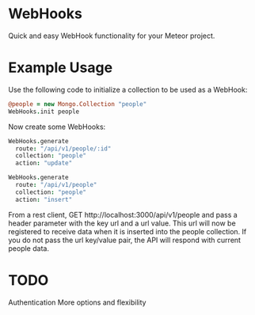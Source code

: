 WebHooks
===

Quick and easy WebHook functionality for your Meteor project.

# Example Usage

Use the following code to initialize a collection to be used as a WebHook:

  ````coffeescript
  @people = new Mongo.Collection "people"
  WebHooks.init people
  ````

Now create some WebHooks:

  ````coffeescript
  WebHooks.generate
    route: "/api/v1/people/:id"
    collection: "people"
    action: "update"

  WebHooks.generate
    route: "/api/v1/people"
    collection: "people"
    action: "insert"
  ````

From a rest client, GET http://localhost:3000/api/v1/people and pass a header
parameter with the key url and a url value.  This url will now be registered to
receive data when it is inserted into the people collection. If you do not pass
the url key/value pair, the API will respond with current people data.

# TODO

Authentication
More options and flexibility
